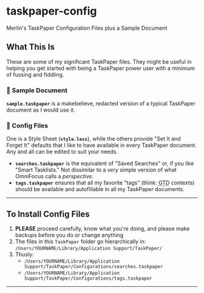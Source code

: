 # taskpaper-config
Merlin's TaskPaper Configuration Files plus a Sample Document

## What This Is

These are some of my significant TaskPaper files. They might be useful in helping you get started with being a TaskPaper power user with a minimum of fussing and fiddling.

###  📔 Sample Document

**`sample.taskpaper`** is a makebelieve, redacted version of a typical TaskPaper document as I would use it.

### 📂 Config Files

One is a Style Sheet (**`style.less`**), while the others provide "Set It and Forget It" defaults that I like to have available in every TaskPaper document. Any and all can be edited to suit your needs.

* **`searches.taskpaper`** is the equivalent of "Saved Searches" or, if you like "Smart Tasklists." Not dissimilar to a _very_ simple version of what OmniFocus calls a _perspective_.
* **`tags.taskpaper`** ensures that all my favorite "tags" (think: <abbr title="Getting Things Done">GTD</abbr> contexts) should be available and autofillable in all my TaskPaper documents.

-----

## To Install Config Files

1. **PLEASE** proceed carefully, know what you're doing, and please make backups before you do or change anything
1. The files in this `TaskPaper` folder go hierarchically in:  
    `/Users/YOURNAME/Library/Application Support/TaskPaper/`
3. Thusly:
   * `/Users/YOURNAME/Library/Application Support/TaskPaper/Configurations/searches.taskpaper`
   * `/Users/YOURNAME/Library/Application Support/TaskPaper/Configurations/tags.taskpaper`

-----

<!-- 2022-03-16 21:51 -->